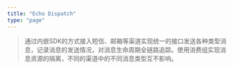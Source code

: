 ```yaml
---
title: "Echo Dispatch"
type: "page"
---
```

> 通过内嵌SDK的方式接入短信、邮箱等渠道实现统一的接口发送各种类型消息，记录消息的发送情况，对消息生命周期全链路追踪。使用消费组实现消息资源的隔离，不同的渠道中的不同消息类型互不影响。